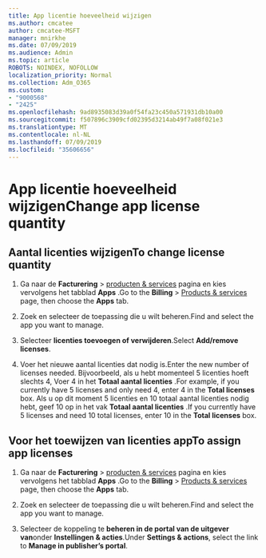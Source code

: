```yaml
---
title: App licentie hoeveelheid wijzigen
ms.author: cmcatee
author: cmcatee-MSFT
manager: mnirkhe
ms.date: 07/09/2019
ms.audience: Admin
ms.topic: article
ROBOTS: NOINDEX, NOFOLLOW
localization_priority: Normal
ms.collection: Adm_O365
ms.custom:
- "9000568"
- "2425"
ms.openlocfilehash: 9ad8935083d39a0f54fa23c450a571931db10a00
ms.sourcegitcommit: f507896c3909cfd02395d3214ab49f7a08f021e3
ms.translationtype: MT
ms.contentlocale: nl-NL
ms.lasthandoff: 07/09/2019
ms.locfileid: "35606656"
---
```

# <a name="change-app-license-quantity"></a><span data-ttu-id="493c3-102">App licentie hoeveelheid wijzigen</span><span class="sxs-lookup"><span data-stu-id="493c3-102">Change app license quantity</span></span>

## <a name="to-change-license-quantity"></a><span data-ttu-id="493c3-103">Aantal licenties wijzigen</span><span class="sxs-lookup"><span data-stu-id="493c3-103">To change license quantity</span></span>

1. <span data-ttu-id="493c3-104">Ga naar de **Facturering** > [producten & services](https://go.microsoft.com/fwlink/p/?linkid=842054) pagina en kies vervolgens het tabblad **Apps** .</span><span class="sxs-lookup"><span data-stu-id="493c3-104">Go to the **Billing** > [Products & services](https://go.microsoft.com/fwlink/p/?linkid=842054) page, then choose the **Apps** tab.</span></span>

2. <span data-ttu-id="493c3-105">Zoek en selecteer de toepassing die u wilt beheren.</span><span class="sxs-lookup"><span data-stu-id="493c3-105">Find and select the app you want to manage.</span></span>  

3. <span data-ttu-id="493c3-106">Selecteer **licenties toevoegen of verwijderen**.</span><span class="sxs-lookup"><span data-stu-id="493c3-106">Select **Add/remove licenses**.</span></span>

4. <span data-ttu-id="493c3-107">Voer het nieuwe aantal licenties dat nodig is.</span><span class="sxs-lookup"><span data-stu-id="493c3-107">Enter the new number of licenses needed.</span></span> <span data-ttu-id="493c3-108">Bijvoorbeeld, als u hebt momenteel 5 licenties hoeft slechts 4, Voer 4 in het **Totaal aantal licenties** .</span><span class="sxs-lookup"><span data-stu-id="493c3-108">For example, if you currently have 5 licenses and only need 4, enter 4 in the **Total licenses** box.</span></span> <span data-ttu-id="493c3-109">Als u op dit moment 5 licenties en 10 totaal aantal licenties nodig hebt, geef 10 op in het vak **Totaal aantal licenties** .</span><span class="sxs-lookup"><span data-stu-id="493c3-109">If you currently have 5 licenses and need 10 total licenses, enter 10 in the **Total licenses** box.</span></span>

## <a name="to-assign-app-licenses"></a><span data-ttu-id="493c3-110">Voor het toewijzen van licenties app</span><span class="sxs-lookup"><span data-stu-id="493c3-110">To assign app licenses</span></span>

1. <span data-ttu-id="493c3-111">Ga naar de **Facturering** > [producten & services](https://go.microsoft.com/fwlink/p/?linkid=842054) pagina en kies vervolgens het tabblad **Apps** .</span><span class="sxs-lookup"><span data-stu-id="493c3-111">Go to the **Billing** > [Products & services](https://go.microsoft.com/fwlink/p/?linkid=842054) page, then choose the **Apps** tab.</span></span>

2. <span data-ttu-id="493c3-112">Zoek en selecteer de toepassing die u wilt beheren.</span><span class="sxs-lookup"><span data-stu-id="493c3-112">Find and select the app you want to manage.</span></span>  

3. <span data-ttu-id="493c3-113">Selecteer de koppeling te **beheren in de portal van de uitgever van**onder **Instellingen & acties**.</span><span class="sxs-lookup"><span data-stu-id="493c3-113">Under **Settings & actions**, select the link to **Manage in publisher’s portal**.</span></span>